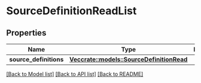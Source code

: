 # SourceDefinitionReadList

## Properties

Name | Type | Description | Notes
------------ | ------------- | ------------- | -------------
**source_definitions** | [**Vec<crate::models::SourceDefinitionRead>**](SourceDefinitionRead.md) |  | 

[[Back to Model list]](../README.md#documentation-for-models) [[Back to API list]](../README.md#documentation-for-api-endpoints) [[Back to README]](../README.md)



